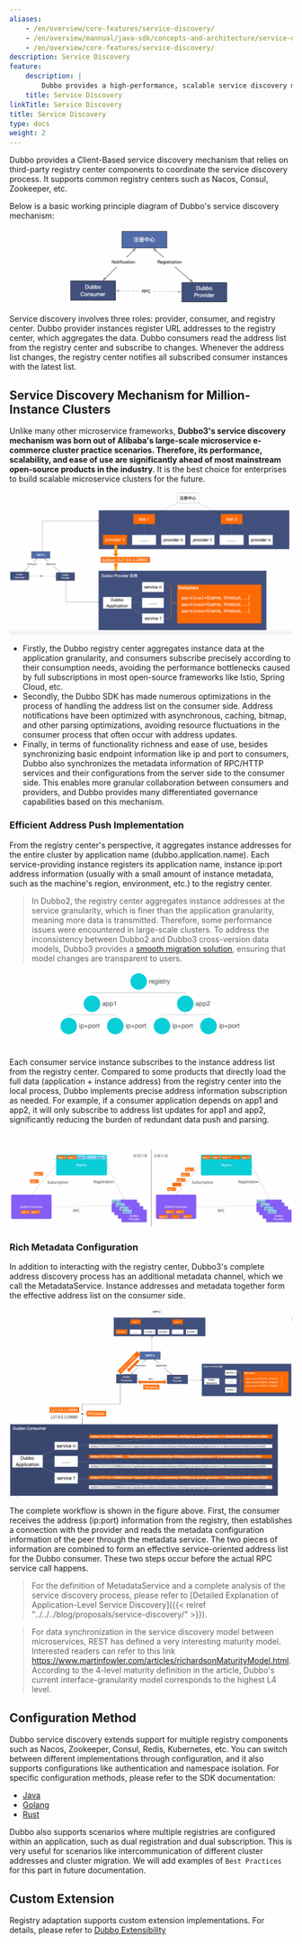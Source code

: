 ```yaml
---
aliases:
    - /en/overview/core-features/service-discovery/
    - /en/overview/mannual/java-sdk/concepts-and-architecture/service-discovery/
    - /en/overview/core-features/service-discovery/
description: Service Discovery
feature:
    description: |
        Dubbo provides a high-performance, scalable service discovery mechanism designed for clusters with millions of instances. It offers default registry center adapters like Nacos and Zookeeper and supports custom extensions.
    title: Service Discovery
linkTitle: Service Discovery
title: Service Discovery
type: docs
weight: 2
---
```



Dubbo provides a Client-Based service discovery mechanism that relies on third-party registry center components to coordinate the service discovery process. It supports common registry centers such as Nacos, Consul, Zookeeper, etc.

Below is a basic working principle diagram of Dubbo's service discovery mechanism:

![service-discovery](/imgs/v3/feature/service-discovery/arc.png)

Service discovery involves three roles: provider, consumer, and registry center. Dubbo provider instances register URL addresses to the registry center, which aggregates the data. Dubbo consumers read the address list from the registry center and subscribe to changes. Whenever the address list changes, the registry center notifies all subscribed consumer instances with the latest list.

## Service Discovery Mechanism for Million-Instance Clusters
Unlike many other microservice frameworks, **Dubbo3's service discovery mechanism was born out of Alibaba's large-scale microservice e-commerce cluster practice scenarios. Therefore, its performance, scalability, and ease of use are significantly ahead of most mainstream open-source products in the industry**. It is the best choice for enterprises to build scalable microservice clusters for the future.

![service-discovery](/imgs/v3/feature/service-discovery/arc2.png)

* Firstly, the Dubbo registry center aggregates instance data at the application granularity, and consumers subscribe precisely according to their consumption needs, avoiding the performance bottlenecks caused by full subscriptions in most open-source frameworks like Istio, Spring Cloud, etc.
* Secondly, the Dubbo SDK has made numerous optimizations in the process of handling the address list on the consumer side. Address notifications have been optimized with asynchronous, caching, bitmap, and other parsing optimizations, avoiding resource fluctuations in the consumer process that often occur with address updates.
* Finally, in terms of functionality richness and ease of use, besides synchronizing basic endpoint information like ip and port to consumers, Dubbo also synchronizes the metadata information of RPC/HTTP services and their configurations from the server side to the consumer side. This enables more granular collaboration between consumers and providers, and Dubbo provides many differentiated governance capabilities based on this mechanism.

### Efficient Address Push Implementation

From the registry center's perspective, it aggregates instance addresses for the entire cluster by application name (dubbo.application.name). Each service-providing instance registers its application name, instance ip:port address information (usually with a small amount of instance metadata, such as the machine's region, environment, etc.) to the registry center.

> In Dubbo2, the registry center aggregates instance addresses at the service granularity, which is finer than the application granularity, meaning more data is transmitted. Therefore, some performance issues were encountered in large-scale clusters.
> To address the inconsistency between Dubbo2 and Dubbo3 cross-version data models, Dubbo3 provides a [smooth migration solution](/en/overview/mannual/java-sdk/upgrades-and-compatibility/service-discovery/migration-service-discovery/), ensuring that model changes are transparent to users.

![service-discovery](/imgs/v3/feature/service-discovery/registry-data.png)

<br/>
Each consumer service instance subscribes to the instance address list from the registry center. Compared to some products that directly load the full data (application + instance address) from the registry center into the local process, Dubbo implements precise address information subscription as needed. For example, if a consumer application depends on app1 and app2, it will only subscribe to address list updates for app1 and app2, significantly reducing the burden of redundant data push and parsing.

<p> </p>
<br/>

![service-discovery](/imgs/v3/feature/service-discovery/subscription2.png)

### Rich Metadata Configuration
In addition to interacting with the registry center, Dubbo3's complete address discovery process has an additional metadata channel, which we call the MetadataService. Instance addresses and metadata together form the effective address list on the consumer side.

![service-discovery](/imgs/v3/feature/service-discovery/metadata.png)

The complete workflow is shown in the figure above. First, the consumer receives the address (ip:port) information from the registry, then establishes a connection with the provider and reads the metadata configuration information of the peer through the metadata service. The two pieces of information are combined to form an effective service-oriented address list for the Dubbo consumer. These two steps occur before the actual RPC service call happens.

> For the definition of MetadataService and a complete analysis of the service discovery process, please refer to [Detailed Explanation of Application-Level Service Discovery]({{< relref "../../../blog/proposals/service-discovery/" >}}).

> For data synchronization in the service discovery model between microservices, REST has defined a very interesting maturity model. Interested readers can refer to this link https://www.martinfowler.com/articles/richardsonMaturityModel.html. According to the 4-level maturity definition in the article, Dubbo's current interface-granularity model corresponds to the highest L4 level.

## Configuration Method
Dubbo service discovery extends support for multiple registry components such as Nacos, Zookeeper, Consul, Redis, Kubernetes, etc. You can switch between different implementations through configuration, and it also supports configurations like authentication and namespace isolation. For specific configuration methods, please refer to the SDK documentation:

* [Java](../../mannual/java-sdk/reference-manual/registry)
* [Golang](../../mannual/golang-sdk/tutorial/develop/registry)
* [Rust](../../mannual/rust-sdk/)

Dubbo also supports scenarios where multiple registries are configured within an application, such as dual registration and dual subscription. This is very useful for scenarios like intercommunication of different cluster addresses and cluster migration. We will add examples of `Best Practices` for this part in future documentation.

## Custom Extension
Registry adaptation supports custom extension implementations. For details, please refer to [Dubbo Extensibility](../extensibility)
